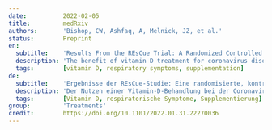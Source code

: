 ```yaml
---
date:          2022-02-05
title:         medRxiv
authors:       'Bishop, CW, Ashfaq, A, Melnick, JZ, et al.'
status:        Preprint
en:
  subtitle:    'Results From the REsCue Trial: A Randomized Controlled Trial with Extended-Release Calcifediol in Symptomatic Outpatients with COVID-19'
  description: 'The benefit of vitamin D treatment for coronavirus disease 2019 (COVID-19) remains unclear. To investigate the effect of raising serum total 25-hydroxyvitamin D (25D) to 50-100 ng/mL with oral extended-release calcifediol (ERC) on time to symptom resolution in mild to moderate COVID-19. A multicenter, randomized, double-blind, placebo-controlled study evaluated treatment of 160 outpatients with COVID-19 diagnosed between November 2020 and October 2021.Patients were treated for 4 weeks with ERC (30 mcg/capsule; 300 mcg on Days 1-3 and 60 mcg on Days 4-27) or placebo. Primary endpoints were raising serum 25D to ≥50 ng/mL at Day 14 and resolution time for five aggregated symptoms. Secondary endpoints included resolution time for aggregated and individual symptoms as a function of serum 25D and changes in clinical biomarkers. 171 subjects randomized, 160 treated and 134 (65 ERC and 69 placebo) retained. Average age was 43 (range: 18-71); 59% female, 92% White, 80% Hispanic, 7% African-American, 1% Other, 76% overweight, 40% obese, 26% comorbidities, mean baseline 25D of 37±1 (SE) ng/mL. ERC increased mean 25D to 82±4 ng/mL by Day 7; 88% of subjects attained a level ≥50 ng/mL; the placebo group trended lower. Resolution time for five aggregated symptoms was unchanged by ERC given that two composite non-respiratory symptoms responded poorly. Prespecified analyses showed that respiratory symptoms tended to resolve earlier when serum 25D levels reached ≤50 ng/mL, but statistical significance was limited by small sample size and non-compliance: 25D increased in seven placebo subjects (unauthorized supplementation) and none occurred in five ERC subjects (failure to dose). A post-hoc composite of three respiratory symptoms (trouble breathing, chest congestion and dry or hacking cough) resolved 3.0 days faster when 25D was elevated at Days 7 and 14; chest congestion resolved 4.0 days faster with 25D increases of ≥25 ng/mL. Safety concerns including hypercalcemia were absent with ERC treatment. ERC was effective in increasing serum 25D in outpatients with COVID-19, which may have accelerated resolution of respiratory symptoms suggesting mitigation of COVID-19 pneumonia risk, findings which warrant further study. '
  tags:        [vitamin D, respiratory symptoms, supplementation]
de:
  subtitle:    'Ergebnisse der REsCue-Studie: Eine randomisierte, kontrollierte Studie mit Calcifediol mit verlängerter Wirkstofffreisetzung bei symptomatischen ambulanten Patienten mit COVID-19'
  description: 'Der Nutzen einer Vitamin-D-Behandlung bei der Coronavirus-Erkrankung 2019 (COVID-19) ist nach wie vor unklar. Es sollte untersucht werden, wie sich die Erhöhung des 25-Hydroxyvitamin D (25D) im Serum auf 50-100 ng/ml mit oralem Calcifediol mit verlängerter Wirkstofffreisetzung (ERC) auf die Zeit bis zum Verschwinden der Symptome bei leichter bis mittelschwerer COVID-19 auswirkt. Eine multizentrische, randomisierte, doppelblinde, placebokontrollierte Studie untersuchte die Behandlung von 160 ambulanten Patienten mit COVID-19, die zwischen November 2020 und Oktober 2021 diagnostiziert wurden. Die Patienten wurden 4 Wochen lang mit ERC (30 mcg/Kapsel; 300 mcg an den Tagen 1-3 und 60 mcg an den Tagen 4-27) oder Placebo behandelt. Primäre Endpunkte waren der Anstieg von Serum 25D auf ≥50 ng/ml an Tag 14 und die Zeit bis zur Auflösung von fünf aggregierten Symptomen. Zu den sekundären Endpunkten gehörten die Zeit bis zum Abklingen aggregierter und individueller Symptome in Abhängigkeit vom Serum-25D-Wert sowie Veränderungen bei klinischen Biomarkern. 171 Probanden wurden randomisiert, 160 wurden behandelt und 134 (65 ERC und 69 Placebo) blieben. Das Durchschnittsalter betrug 43 Jahre (Spanne: 18-71); 59 % weiblich, 92 % weiß, 80 % hispanisch, 7 % afroamerikanisch, 1 % andere, 76 % übergewichtig, 40 % fettleibig, 26 % mit Komorbiditäten, mittlerer Ausgangswert für 25D von 37±1 (SE) ng/ml. ERC erhöhte den mittleren 25D-Wert bis zum 7. Tag auf 82±4 ng/ml; 88 % der Probanden erreichten einen Wert von ≥50 ng/ml; in der Placebogruppe war er tendenziell niedriger. Die Zeit bis zum Abklingen von fünf zusammengefassten Symptomen blieb durch ERC unverändert, da zwei zusammengesetzte nicht-respiratorische Symptome schlecht ansprachen. Vorab spezifizierte Analysen zeigten, dass die respiratorischen Symptome tendenziell früher abklangen, wenn die Serum-25D-Spiegel ≤50 ng/ml erreichten, aber die statistische Signifikanz war durch den geringen Stichprobenumfang und die Nichteinhaltung der Vorgaben begrenzt: Bei sieben Placebo-Patienten stieg der 25D-Spiegel an (unerlaubte Supplementierung), bei fünf ERC-Patienten nicht (Nichteinhaltung der Dosierung). Ein Post-hoc-Kompositum von drei Atemwegssymptomen (Atembeschwerden, verschleimte Bronchien und trockener oder hackender Husten) löste sich 3,0 Tage schneller auf, wenn der 25D-Wert an den Tagen 7 und 14 erhöht war; die Verschleimung der Bronchien löste sich 4,0 Tage schneller auf, wenn der 25D-Wert um ≥25 ng/ml anstieg. Sicherheitsbedenken, einschließlich Hyperkalzämie, traten bei der ERC-Behandlung nicht auf. ERC war wirksam bei der Erhöhung des Serums 25D bei ambulanten Patienten mit COVID-19, was die Auflösung der respiratorischen Symptome beschleunigt haben könnte, was auf eine Abschwächung des COVID-19-Pneumonierisikos hindeutet, Ergebnisse, die weitere Untersuchungen rechtfertigen.' 
  tags:        [Vitamin D, respiratorische Symptome, Supplementierung]
group:         'Treatments'
credit:        https://doi.org/10.1101/2022.01.31.22270036
---
```

